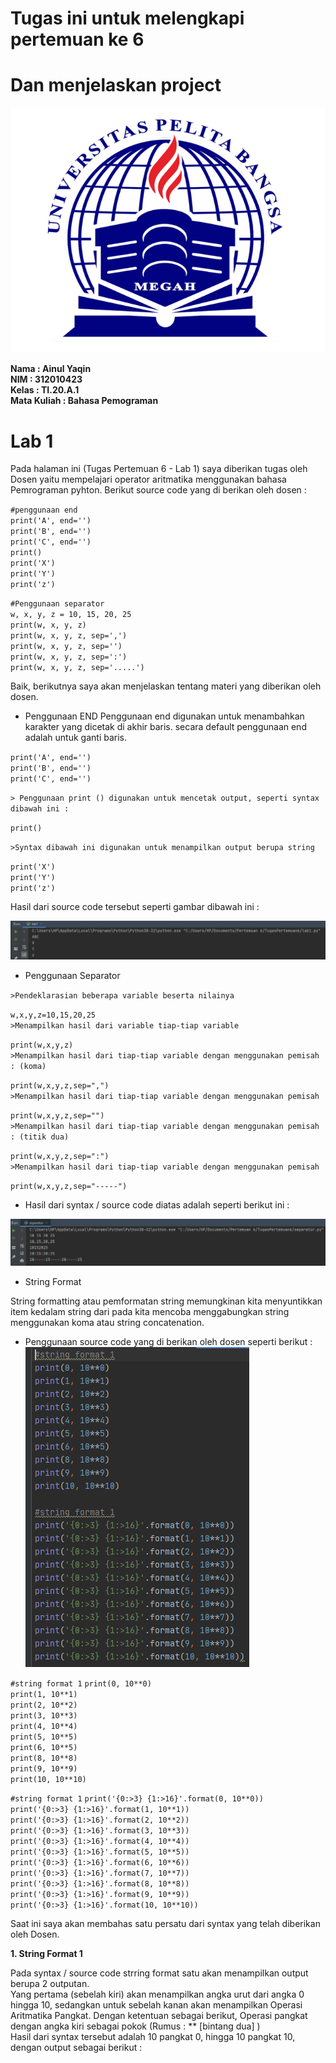 # **Tugas ini untuk melengkapi pertemuan ke 6** <br>
# **Dan menjelaskan project**

![logo](poto/upb.png)

**Nama          : Ainul Yaqin** <br>
**NIM           : 312010423**<br>
**Kelas         : TI.20.A.1**<br>
**Mata Kuliah   : Bahasa Pemograman**

# **Lab 1**

Pada halaman ini (Tugas Pertemuan 6 - Lab 1) saya diberikan tugas oleh Dosen yaitu mempelajari operator aritmatika menggunakan bahasa Pemrograman pyhton. Berikut source code yang di berikan oleh dosen :

`#penggunaan end` <br>
`print('A', end='')` <br>
`print('B', end='')` <br>
`print('C', end='')` <br>
`print()` <br>
`print('X')` <br>
`print('Y')` <br>
`print('z')` <br>

`#Penggunaan separator`<br>
`w, x, y, z = 10, 15, 20, 25` <br>
`print(w, x, y, z)` <br>
`print(w, x, y, z, sep=',')` <br>
`print(w, x, y, z, sep='')` <br>
`print(w, x, y, z, sep=':')` <br>
`print(w, x, y, z, sep='.....')` <br>

Baik, berikutnya saya akan menjelaskan tentang materi yang diberikan oleh dosen.

* Penggunaan END Penggunaan end digunakan untuk menambahkan karakter yang dicetak di akhir baris. secara default penggunaan end adalah untuk ganti baris.

`print('A', end='')` <br>
`print('B', end='')` <br>
`print('C', end='')` <br>

`> Penggunaan print () digunakan untuk mencetak output, seperti syntax dibawah ini :`

`print()`

`>Syntax dibawah ini digunakan untuk menampilkan output berupa string`

`print('X')` <br>
`print('Y')` <br>
`print('z')` <br>

Hasil dari source code tersebut seperti gambar dibawah ini :

![lab1](poto/lab1.png)

* Penggunaan Separator

`>Pendeklarasian beberapa variable beserta nilainya`

`w,x,y,z=10,15,20,25` <br>
`>Menampilkan hasil dari variable tiap-tiap variable`

`print(w,x,y,z)` <br>
`>Menampilkan hasil dari tiap-tiap variable dengan menggunakan pemisah : (koma)`

`print(w,x,y,z,sep=",")` <br>
`>Menampilkan hasil dari tiap-tiap variable dengan menggunakan pemisah`

`print(w,x,y,z,sep="")` <br>
`>Menampilkan hasil dari tiap-tiap variable dengan menggunakan pemisah : (titik dua)`

`print(w,x,y,z,sep=":")` <br>
`>Menampilkan hasil dari tiap-tiap variable dengan menggunakan pemisah`

`print(w,x,y,z,sep="-----")`

* Hasil dari syntax / source code diatas adalah seperti berikut ini :

![separator](poto/separator.png)

* String Format

String formatting atau pemformatan string memungkinan kita menyuntikkan item kedalam string dari pada kita mencoba menggabungkan string menggunakan koma atau string concatenation.

* Penggunaan source code yang di berikan oleh dosen seperti berikut : <br>
![string](poto/format1.png)

`#string format 1`
`print(0, 10**0)` <br>
`print(1, 10**1)` <br>
`print(2, 10**2)` <br>
`print(3, 10**3)` <br>
`print(4, 10**4)` <br>
`print(5, 10**5)` <br>
`print(6, 10**5)` <br>
`print(8, 10**8)` <br>
`print(9, 10**9)` <br>
`print(10, 10**10)` <br>

`#string format 1`
`print('{0:>3} {1:>16}'.format(0, 10**0))` <br>
`print('{0:>3} {1:>16}'.format(1, 10**1))` <br>
`print('{0:>3} {1:>16}'.format(2, 10**2))` <br>
`print('{0:>3} {1:>16}'.format(3, 10**3))` <br>
`print('{0:>3} {1:>16}'.format(4, 10**4))` <br>
`print('{0:>3} {1:>16}'.format(5, 10**5))` <br>
`print('{0:>3} {1:>16}'.format(6, 10**6))` <br>
`print('{0:>3} {1:>16}'.format(7, 10**7))` <br>
`print('{0:>3} {1:>16}'.format(8, 10**8))` <br>
`print('{0:>3} {1:>16}'.format(9, 10**9))` <br>
`print('{0:>3} {1:>16}'.format(10, 10**10))` <br>

Saat ini saya akan membahas satu persatu dari syntax yang telah diberikan oleh Dosen.

**1. String Format 1**

Pada syntax / source code strring format satu akan menampilkan output berupa 2 outputan. <br>
Yang pertama (sebelah kiri) akan menampilkan angka urut dari angka 0 hingga 10, sedangkan untuk sebelah kanan akan menampilkan Operasi Aritmatika Pangkat.
Dengan ketentuan sebagai berikut, Operasi pangkat dengan angka kiri sebagai pokok (Rumus : ** [bintang dua] ) <br>
Hasil dari syntax tersebut adalah 10 pangkat 0, hingga 10 pangkat 10, dengan output sebagai berikut :